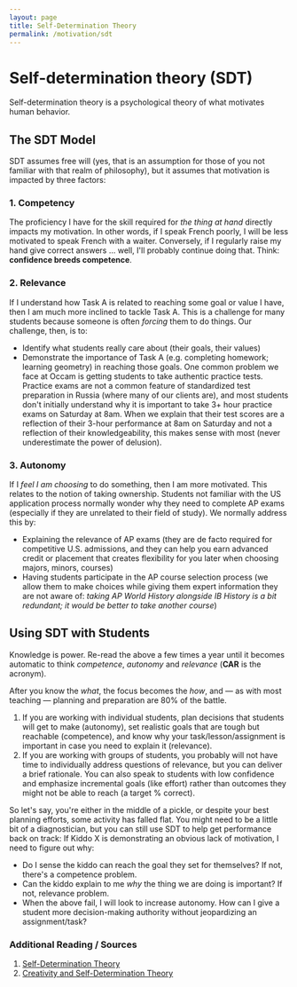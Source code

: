 ```yaml
---
layout: page
title: Self-Determination Theory
permalink: /motivation/sdt
---
```


# Self-determination theory (SDT)
Self-determination theory is a psychological theory of what motivates human behavior.

## The SDT Model
SDT assumes free will (yes, that is an assumption for those of you not familiar with that realm of philosophy), but it assumes that motivation is impacted by three factors:

### 1. **Competency**
The proficiency I have for the skill required for _the thing at hand_ directly impacts my motivation. In other words, if I speak French poorly, I will be less motivated to speak French with a waiter. Conversely, if I regularly raise my hand give correct answers ... well, I'll probably continue doing that.
Think: **confidence breeds competence**.

### 2. **Relevance**
If I understand how Task A is related to reaching some goal or value I have, then I am much more inclined to tackle Task A. This is a challenge for many students because someone is often *forcing* them to do things. Our challenge, then, is to:
- Identify what students really care about (their goals, their values)
- Demonstrate the importance of Task A (e.g. completing homework; learning geometry) in reaching those goals.
One common problem we face at Occam is getting students to take authentic practice tests. Practice exams are not a common feature of standardized test preparation in Russia (where many of our clients are), and most students don't initially understand why it is important to take 3+ hour practice exams on Saturday at 8am. When we explain that their test scores are a reflection of their 3-hour performance at 8am on Saturday and not a reflection of their knowledgeability, this makes sense with most (never underestimate the power of delusion).

### 3. **Autonomy**
If I _feel I am choosing_ to do something, then I am more motivated. This relates to the notion of taking ownership. Students not familiar with the US application process normally wonder why they need to complete AP exams (especially if they are unrelated to their field of study). We normally address this by:
  * Explaining the relevance of AP exams (they are de facto required for competitive U.S. admissions, and they can help you earn advanced credit or placement that creates flexibility for you later when choosing majors, minors, courses)
  * Having students participate in the AP course selection process (we allow them to make choices while giving them expert information they are not aware of: _taking AP World History alongside IB History is a bit redundant; it would be better to take another course_)

## Using SDT with Students
Knowledge is power. Re-read the above a few times a year until it becomes automatic to think *competence*, *autonomy* and *relevance* (**CAR** is the acronym).

After you know the *what*, the focus becomes the *how*, and — as with most teaching — planning and preparation are 80% of the battle.
1. If you are working with individual students, plan decisions that students will get to make (autonomy), set realistic goals that are tough but reachable (competence), and know why your task/lesson/assignment is important in case you need to explain it (relevance).
2. If you are working with groups of students, you probably will not have time to individually address questions of relevance, but you can deliver a brief rationale. You can also speak to students with low confidence and emphasize incremental goals (like effort) rather than outcomes they might not be able to reach (a target % correct).

So let's say, you're either in the middle of a pickle, or despite your best planning efforts, some activity has falled flat. You might need to be a little bit of a diagnostician, but you can still use SDT to help get performance back on track:
If Kiddo X is demonstrating an obvious lack of motivation, I need to figure out why:
- Do I sense the kiddo can reach the goal they set for themselves? If not, there's a competence problem.
- Can the kiddo explain to me *why* the thing we are doing is important? If not, relevance problem.
- When the above fail, I will look to increase autonomy. How can I give a student more decision-making authority without jeopardizing an assignment/task?

### Additional Reading / Sources
1. [Self-Determination Theory][SDT]
2. [Creativity and Self-Determination Theory][C-SDT]

[SDT]: ../../attachments/SDT.pdf
[C-SDT]: ../../attachments/Creativity-SDT.pdf

